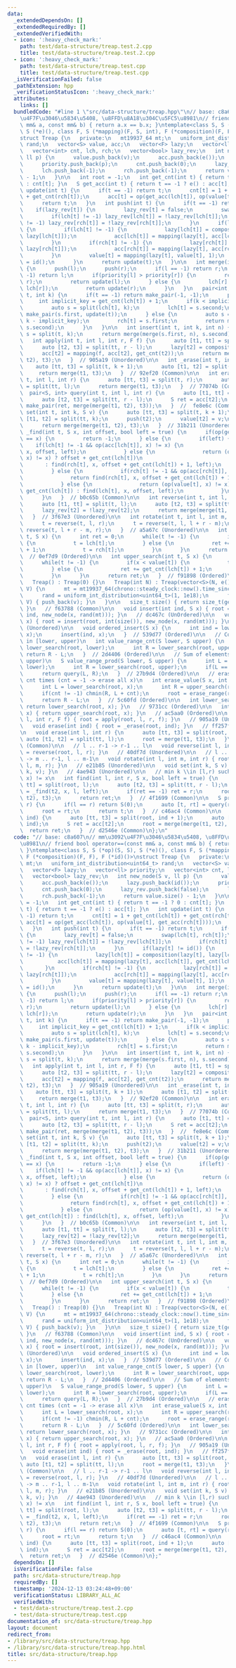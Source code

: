 ```yaml
---
data:
  _extendedDependsOn: []
  _extendedRequiredBy: []
  _extendedVerifiedWith:
  - icon: ':heavy_check_mark:'
    path: test/data-structure/treap.test.2.cpp
    title: test/data-structure/treap.test.2.cpp
  - icon: ':heavy_check_mark:'
    path: test/data-structure/treap.test.cpp
    title: test/data-structure/treap.test.cpp
  _isVerificationFailed: false
  _pathExtension: hpp
  _verificationStatusIcon: ':heavy_check_mark:'
  attributes:
    links: []
  bundledCode: "#line 1 \"src/data-structure/treap.hpp\"\n// base: c8a607\n// mm\u3092\
    \u4F7F\u3046\u5834\u5408, \u8FFD\u8A18\u304C\u5FC5\u8981\n// friend bool operator==(const\
    \ mm& a, const mm& b) { return a.x == b.x; }\ntemplate<class S, S (*op)(S, S),\
    \ S (*e)(), class F, S (*mapping)(F, S, int), F (*composition)(F, F), F (*id)()>\n\
    struct Treap {\n   private:\n   mt19937_64 mt;\n   uniform_int_distribution<uint64_t>\
    \ rand;\n   vector<S> value, acc;\n   vector<F> lazy;\n   vector<ll> priority;\n\
    \   vector<int> cnt, lch, rch;\n   vector<bool> lazy_rev;\n   int new_node(S v,\
    \ ll p) {\n      value.push_back(v);\n      acc.push_back(e());\n      lazy.push_back(id());\n\
    \      priority.push_back(p);\n      cnt.push_back(0);\n      lazy_rev.push_back(false);\n\
    \      lch.push_back(-1);\n      rch.push_back(-1);\n      return value.size()\
    \ - 1;\n   }\n\n   int root = -1;\n   int get_cnt(int t) { return t == -1 ? 0\
    \ : cnt[t]; }\n   S get_acc(int t) { return t == -1 ? e() : acc[t]; }\n   int\
    \ update(int t) {\n      if(t == -1) return t;\n      cnt[t] = 1 + get_cnt(lch[t])\
    \ + get_cnt(rch[t]);\n      acc[t] = op(get_acc(lch[t]), op(value[t], get_acc(rch[t])));\n\
    \      return t;\n   }\n   int push(int t) {\n      if(t == -1) return t;\n  \
    \    if(lazy_rev[t]) {\n         lazy_rev[t] = false;\n         swap(lch[t], rch[t]);\n\
    \         if(lch[t] != -1) lazy_rev[lch[t]] = !lazy_rev[lch[t]];\n         if(rch[t]\
    \ != -1) lazy_rev[rch[t]] = !lazy_rev[rch[t]];\n      }\n      if(lazy[t] != id())\
    \ {\n         if(lch[t] != -1) {\n            lazy[lch[t]] = composition(lazy[t],\
    \ lazy[lch[t]]);\n            acc[lch[t]] = mapping(lazy[t], acc[lch[t]], get_cnt(lch[t]));\n\
    \         }\n         if(rch[t] != -1) {\n            lazy[rch[t]] = composition(lazy[t],\
    \ lazy[rch[t]]);\n            acc[rch[t]] = mapping(lazy[t], acc[rch[t]], get_cnt(rch[t]));\n\
    \         }\n         value[t] = mapping(lazy[t], value[t], 1);\n         lazy[t]\
    \ = id();\n      }\n      return update(t);\n   }\n\n   int merge(int l, int r)\
    \ {\n      push(l);\n      push(r);\n      if(l == -1) return r;\n      if(r ==\
    \ -1) return l;\n      if(priority[l] > priority[r]) {\n         rch[l] = merge(rch[l],\
    \ r);\n         return update(l);\n      } else {\n         lch[r] = merge(l,\
    \ lch[r]);\n         return update(r);\n      }\n   }\n   pair<int, int> split(int\
    \ t, int k) {\n      if(t == -1) return make_pair(-1, -1);\n      push(t);\n \
    \     int implicit_key = get_cnt(lch[t]) + 1;\n      if(k < implicit_key) {\n\
    \         auto s = split(lch[t], k);\n         lch[t] = s.second;\n         return\
    \ make_pair(s.first, update(t));\n      } else {\n         auto s = split(rch[t],\
    \ k - implicit_key);\n         rch[t] = s.first;\n         return make_pair(update(t),\
    \ s.second);\n      }\n   }\n\n   int insert(int t, int k, int n) {\n      auto\
    \ s = split(t, k);\n      return merge(merge(s.first, n), s.second);\n   }\n\n\
    \   int apply(int t, int l, int r, F f) {\n      auto [t1, tt] = split(t, l);\n\
    \      auto [t2, t3] = split(tt, r - l);\n      lazy[t2] = composition(f, lazy[t2]);\n\
    \      acc[t2] = mapping(f, acc[t2], get_cnt(t2));\n      return merge(merge(t1,\
    \ t2), t3);\n   }  // 905a19 (Unordered)\n\n   int _erase(int t, int k) {\n  \
    \    auto [tt, t3] = split(t, k + 1);\n      auto [t1, t2] = split(tt, k);\n \
    \     return merge(t1, t3);\n   }  // 92ef20 (Common)\n\n   int erase_range(int\
    \ t, int l, int r) {\n      auto [tt, t3] = split(t, r);\n      auto [t1, t2]\
    \ = split(tt, l);\n      return merge(t1, t3);\n   }  // 77074b (Common)\n\n \
    \  pair<S, int> query(int t, int l, int r) {\n      auto [t1, tt] = split(t, l);\n\
    \      auto [t2, t3] = split(tt, r - l);\n      S ret = acc[t2];\n      return\
    \ make_pair(ret, merge(merge(t1, t2), t3));\n   }  //  fe8e6c (Common)\n\n   int\
    \ set(int t, int k, S v) {\n      auto [tt, t3] = split(t, k + 1);\n      auto\
    \ [t1, t2] = split(tt, k);\n      push(t2);\n      value[t2] = v;\n      update(t2);\n\
    \      return merge(merge(t1, t2), t3);\n   }  // 31b211 (Unordered)\n\n   int\
    \ _find(int t, S x, int offset, bool left = true) {\n      if(op(get_acc(t), x)\
    \ == x) {\n         return -1;\n      } else {\n         if(left) {\n        \
    \    if(lch[t] != -1 && op(acc[lch[t]], x) != x) {\n               return find(lch[t],\
    \ x, offset, left);\n            } else {\n               return (op(value[t],\
    \ x) != x) ? offset + get_cnt(lch[t])\n                                      \
    \       : find(rch[t], x, offset + get_cnt(lch[t]) + 1, left);\n            }\n\
    \         } else {\n            if(rch[t] != -1 && op(acc[rch[t]], x) != x) {\n\
    \               return find(rch[t], x, offset + get_cnt(lch[t]) + 1, left);\n\
    \            } else {\n               return (op(value[t], x) != x) ? offset +\
    \ get_cnt(lch[t]) : find(lch[t], x, offset, left);\n            }\n         }\n\
    \      }\n   }  // b0c65b (Common)\n\n   int reverse(int t, int l, int r) {\n\
    \      auto [t1, tt] = split(t, l);\n      auto [t2, t3] = split(tt, r - l);\n\
    \      lazy_rev[t2] = !lazy_rev[t2];\n      return merge(merge(t1, t2), t3);\n\
    \   }  // 3f67e3 (Unordered)\n\n   int rotate(int t, int l, int m, int r) {\n\
    \      t = reverse(t, l, r);\n      t = reverse(t, l, l + r - m);\n      return\
    \ reverse(t, l + r - m, r);\n   }  // a5a67c (Unordered)\n\n   int lower_search(int\
    \ t, S x) {\n      int ret = 0;\n      while(t != -1) {\n         if(x <= value[t])\
    \ {\n            t = lch[t];\n         } else {\n            ret += get_cnt(lch[t])\
    \ + 1;\n            t = rch[t];\n         }\n      }\n      return ret;\n   }\
    \  // 0ef7d9 (Ordered)\n\n   int upper_search(int t, S x) {\n      int ret = 0;\n\
    \      while(t != -1) {\n         if(x < value[t]) {\n            t = lch[t];\n\
    \         } else {\n            ret += get_cnt(lch[t]) + 1;\n            t = rch[t];\n\
    \         }\n      }\n      return ret;\n   }  // f91898 (Ordered)\n\n   public:\n\
    \   Treap() : Treap(0) {}\n   Treap(int N) : Treap(vector<S>(N, e())) {}\n   Treap(vector<S>\
    \ V) {\n      mt = mt19937_64(chrono::steady_clock::now().time_since_epoch().count());\n\
    \      rand = uniform_int_distribution<uint64_t>(1, 1e18);\n      for(auto v :\
    \ V) { push_back(v); }\n   }\n\n   size_t size() { return size_t(get_cnt(root));\
    \ }\n   // f63788 (Common)\n\n   void insert(int ind, S x) { root = insert(root,\
    \ ind, new_node(x, rand(mt))); }\n   // dc467c (UnOrdered)\n\n   void push_back(S\
    \ x) { root = insert(root, int(size()), new_node(x, rand(mt))); }\n   // 7fa616\
    \ (Unordered)\n\n   void ordered_insert(S x) {\n      int ind = lower_search(root,\
    \ x);\n      insert(ind, x);\n   }  // 539d77 (Ordered)\n\n   // Count elements\
    \ in [lower, upper)\n   int value_range_cnt(S lower, S upper) {\n      int L =\
    \ lower_search(root, lower);\n      int R = lower_search(root, upper);\n     \
    \ return R - L;\n   }  // 2d4406 (Ordered)\n\n   // Sum of elements in [lower,\
    \ upper)\n   S value_range_prod(S lower, S upper) {\n      int L = lower_search(root,\
    \ lower);\n      int R = lower_search(root, upper);\n      if(L == R) return e();\n\
    \      return query(L, R);\n   }  // 27b9d4 (Ordered)\n\n   // erase element x\
    \ cnt times (cnt = -1 -> erase all x)\n   int erase_value(S x, int cnt = -1) {\n\
    \      int L = lower_search(root, x);\n      int R = upper_search(root, x);\n\
    \      if(cnt != -1) chmin(R, L + cnt);\n      root = erase_range(root, L, R);\n\
    \      return R - L;\n   }  // 5c60fd (Ordered)\n\n   int lower_search(S x) {\
    \ return lower_search(root, x); }\n   // 9731cc (Ordered)\n\n   int upper_search(S\
    \ x) { return upper_search(root, x); }\n   // ac5aa0 (Ordered)\n\n   void apply(int\
    \ l, int r, F f) { root = apply(root, l, r, f); }\n   // 905a19 (Unordered)\n\n\
    \   void erase(int ind) { root = _erase(root, ind); }\n   // ff257f (Common)\n\
    \n   void erase(int l, int r) {\n      auto [tt, t3] = split(root, r);\n     \
    \ auto [t1, t2] = split(tt, l);\n      root = merge(t1, t3);\n   }\n   // f9ff4a\
    \ (Common)\n\n   // l .. r-1 -> r-1 .. l\n   void reverse(int l, int r) { root\
    \ = reverse(root, l, r); }\n   // 40df7d (Unordered)\n\n   // l .. m-1, m .. r-1\
    \ -> m .. r-1, l .. m-1\n   void rotate(int l, int m, int r) { root = rotate(root,\
    \ l, m, r); }\n   // e21b85 (Unordered)\n\n   void set(int k, S v) { root = set(root,\
    \ k, v); }\n   // 4ae943 (Unordered)\n\n   // min k \\in [l,r) such that op(tr[k],\
    \ x) != x\n   int find(int l, int r, S x, bool left = true) {\n      auto [t1,\
    \ tt] = split(root, l);\n      auto [t2, t3] = split(tt, r - l);\n      int ret\
    \ = _find(t2, x, l, left);\n      if(ret == -1) ret = r;\n      root = merge(merge(t1,\
    \ t2), t3);\n      return ret;\n   }  // 4f1699 (Common)\n\n   S prod(int l, int\
    \ r) {\n      if(l == r) return S(0);\n      auto [t, rt] = query(root, l, r);\n\
    \      root = rt;\n      return t;\n   }  // c46ac4 (Common)\n\n   S operator[](int\
    \ ind) {\n      auto [tt, t3] = split(root, ind + 1);\n      auto [t1, t2] = split(tt,\
    \ ind);\n      S ret = acc[t2];\n      root = merge(merge(t1, t2), t3);\n    \
    \  return ret;\n   }  // d2546e (Common)\n};\n"
  code: "// base: c8a607\n// mm\u3092\u4F7F\u3046\u5834\u5408, \u8FFD\u8A18\u304C\u5FC5\
    \u8981\n// friend bool operator==(const mm& a, const mm& b) { return a.x == b.x;\
    \ }\ntemplate<class S, S (*op)(S, S), S (*e)(), class F, S (*mapping)(F, S, int),\
    \ F (*composition)(F, F), F (*id)()>\nstruct Treap {\n   private:\n   mt19937_64\
    \ mt;\n   uniform_int_distribution<uint64_t> rand;\n   vector<S> value, acc;\n\
    \   vector<F> lazy;\n   vector<ll> priority;\n   vector<int> cnt, lch, rch;\n\
    \   vector<bool> lazy_rev;\n   int new_node(S v, ll p) {\n      value.push_back(v);\n\
    \      acc.push_back(e());\n      lazy.push_back(id());\n      priority.push_back(p);\n\
    \      cnt.push_back(0);\n      lazy_rev.push_back(false);\n      lch.push_back(-1);\n\
    \      rch.push_back(-1);\n      return value.size() - 1;\n   }\n\n   int root\
    \ = -1;\n   int get_cnt(int t) { return t == -1 ? 0 : cnt[t]; }\n   S get_acc(int\
    \ t) { return t == -1 ? e() : acc[t]; }\n   int update(int t) {\n      if(t ==\
    \ -1) return t;\n      cnt[t] = 1 + get_cnt(lch[t]) + get_cnt(rch[t]);\n     \
    \ acc[t] = op(get_acc(lch[t]), op(value[t], get_acc(rch[t])));\n      return t;\n\
    \   }\n   int push(int t) {\n      if(t == -1) return t;\n      if(lazy_rev[t])\
    \ {\n         lazy_rev[t] = false;\n         swap(lch[t], rch[t]);\n         if(lch[t]\
    \ != -1) lazy_rev[lch[t]] = !lazy_rev[lch[t]];\n         if(rch[t] != -1) lazy_rev[rch[t]]\
    \ = !lazy_rev[rch[t]];\n      }\n      if(lazy[t] != id()) {\n         if(lch[t]\
    \ != -1) {\n            lazy[lch[t]] = composition(lazy[t], lazy[lch[t]]);\n \
    \           acc[lch[t]] = mapping(lazy[t], acc[lch[t]], get_cnt(lch[t]));\n  \
    \       }\n         if(rch[t] != -1) {\n            lazy[rch[t]] = composition(lazy[t],\
    \ lazy[rch[t]]);\n            acc[rch[t]] = mapping(lazy[t], acc[rch[t]], get_cnt(rch[t]));\n\
    \         }\n         value[t] = mapping(lazy[t], value[t], 1);\n         lazy[t]\
    \ = id();\n      }\n      return update(t);\n   }\n\n   int merge(int l, int r)\
    \ {\n      push(l);\n      push(r);\n      if(l == -1) return r;\n      if(r ==\
    \ -1) return l;\n      if(priority[l] > priority[r]) {\n         rch[l] = merge(rch[l],\
    \ r);\n         return update(l);\n      } else {\n         lch[r] = merge(l,\
    \ lch[r]);\n         return update(r);\n      }\n   }\n   pair<int, int> split(int\
    \ t, int k) {\n      if(t == -1) return make_pair(-1, -1);\n      push(t);\n \
    \     int implicit_key = get_cnt(lch[t]) + 1;\n      if(k < implicit_key) {\n\
    \         auto s = split(lch[t], k);\n         lch[t] = s.second;\n         return\
    \ make_pair(s.first, update(t));\n      } else {\n         auto s = split(rch[t],\
    \ k - implicit_key);\n         rch[t] = s.first;\n         return make_pair(update(t),\
    \ s.second);\n      }\n   }\n\n   int insert(int t, int k, int n) {\n      auto\
    \ s = split(t, k);\n      return merge(merge(s.first, n), s.second);\n   }\n\n\
    \   int apply(int t, int l, int r, F f) {\n      auto [t1, tt] = split(t, l);\n\
    \      auto [t2, t3] = split(tt, r - l);\n      lazy[t2] = composition(f, lazy[t2]);\n\
    \      acc[t2] = mapping(f, acc[t2], get_cnt(t2));\n      return merge(merge(t1,\
    \ t2), t3);\n   }  // 905a19 (Unordered)\n\n   int _erase(int t, int k) {\n  \
    \    auto [tt, t3] = split(t, k + 1);\n      auto [t1, t2] = split(tt, k);\n \
    \     return merge(t1, t3);\n   }  // 92ef20 (Common)\n\n   int erase_range(int\
    \ t, int l, int r) {\n      auto [tt, t3] = split(t, r);\n      auto [t1, t2]\
    \ = split(tt, l);\n      return merge(t1, t3);\n   }  // 77074b (Common)\n\n \
    \  pair<S, int> query(int t, int l, int r) {\n      auto [t1, tt] = split(t, l);\n\
    \      auto [t2, t3] = split(tt, r - l);\n      S ret = acc[t2];\n      return\
    \ make_pair(ret, merge(merge(t1, t2), t3));\n   }  //  fe8e6c (Common)\n\n   int\
    \ set(int t, int k, S v) {\n      auto [tt, t3] = split(t, k + 1);\n      auto\
    \ [t1, t2] = split(tt, k);\n      push(t2);\n      value[t2] = v;\n      update(t2);\n\
    \      return merge(merge(t1, t2), t3);\n   }  // 31b211 (Unordered)\n\n   int\
    \ _find(int t, S x, int offset, bool left = true) {\n      if(op(get_acc(t), x)\
    \ == x) {\n         return -1;\n      } else {\n         if(left) {\n        \
    \    if(lch[t] != -1 && op(acc[lch[t]], x) != x) {\n               return find(lch[t],\
    \ x, offset, left);\n            } else {\n               return (op(value[t],\
    \ x) != x) ? offset + get_cnt(lch[t])\n                                      \
    \       : find(rch[t], x, offset + get_cnt(lch[t]) + 1, left);\n            }\n\
    \         } else {\n            if(rch[t] != -1 && op(acc[rch[t]], x) != x) {\n\
    \               return find(rch[t], x, offset + get_cnt(lch[t]) + 1, left);\n\
    \            } else {\n               return (op(value[t], x) != x) ? offset +\
    \ get_cnt(lch[t]) : find(lch[t], x, offset, left);\n            }\n         }\n\
    \      }\n   }  // b0c65b (Common)\n\n   int reverse(int t, int l, int r) {\n\
    \      auto [t1, tt] = split(t, l);\n      auto [t2, t3] = split(tt, r - l);\n\
    \      lazy_rev[t2] = !lazy_rev[t2];\n      return merge(merge(t1, t2), t3);\n\
    \   }  // 3f67e3 (Unordered)\n\n   int rotate(int t, int l, int m, int r) {\n\
    \      t = reverse(t, l, r);\n      t = reverse(t, l, l + r - m);\n      return\
    \ reverse(t, l + r - m, r);\n   }  // a5a67c (Unordered)\n\n   int lower_search(int\
    \ t, S x) {\n      int ret = 0;\n      while(t != -1) {\n         if(x <= value[t])\
    \ {\n            t = lch[t];\n         } else {\n            ret += get_cnt(lch[t])\
    \ + 1;\n            t = rch[t];\n         }\n      }\n      return ret;\n   }\
    \  // 0ef7d9 (Ordered)\n\n   int upper_search(int t, S x) {\n      int ret = 0;\n\
    \      while(t != -1) {\n         if(x < value[t]) {\n            t = lch[t];\n\
    \         } else {\n            ret += get_cnt(lch[t]) + 1;\n            t = rch[t];\n\
    \         }\n      }\n      return ret;\n   }  // f91898 (Ordered)\n\n   public:\n\
    \   Treap() : Treap(0) {}\n   Treap(int N) : Treap(vector<S>(N, e())) {}\n   Treap(vector<S>\
    \ V) {\n      mt = mt19937_64(chrono::steady_clock::now().time_since_epoch().count());\n\
    \      rand = uniform_int_distribution<uint64_t>(1, 1e18);\n      for(auto v :\
    \ V) { push_back(v); }\n   }\n\n   size_t size() { return size_t(get_cnt(root));\
    \ }\n   // f63788 (Common)\n\n   void insert(int ind, S x) { root = insert(root,\
    \ ind, new_node(x, rand(mt))); }\n   // dc467c (UnOrdered)\n\n   void push_back(S\
    \ x) { root = insert(root, int(size()), new_node(x, rand(mt))); }\n   // 7fa616\
    \ (Unordered)\n\n   void ordered_insert(S x) {\n      int ind = lower_search(root,\
    \ x);\n      insert(ind, x);\n   }  // 539d77 (Ordered)\n\n   // Count elements\
    \ in [lower, upper)\n   int value_range_cnt(S lower, S upper) {\n      int L =\
    \ lower_search(root, lower);\n      int R = lower_search(root, upper);\n     \
    \ return R - L;\n   }  // 2d4406 (Ordered)\n\n   // Sum of elements in [lower,\
    \ upper)\n   S value_range_prod(S lower, S upper) {\n      int L = lower_search(root,\
    \ lower);\n      int R = lower_search(root, upper);\n      if(L == R) return e();\n\
    \      return query(L, R);\n   }  // 27b9d4 (Ordered)\n\n   // erase element x\
    \ cnt times (cnt = -1 -> erase all x)\n   int erase_value(S x, int cnt = -1) {\n\
    \      int L = lower_search(root, x);\n      int R = upper_search(root, x);\n\
    \      if(cnt != -1) chmin(R, L + cnt);\n      root = erase_range(root, L, R);\n\
    \      return R - L;\n   }  // 5c60fd (Ordered)\n\n   int lower_search(S x) {\
    \ return lower_search(root, x); }\n   // 9731cc (Ordered)\n\n   int upper_search(S\
    \ x) { return upper_search(root, x); }\n   // ac5aa0 (Ordered)\n\n   void apply(int\
    \ l, int r, F f) { root = apply(root, l, r, f); }\n   // 905a19 (Unordered)\n\n\
    \   void erase(int ind) { root = _erase(root, ind); }\n   // ff257f (Common)\n\
    \n   void erase(int l, int r) {\n      auto [tt, t3] = split(root, r);\n     \
    \ auto [t1, t2] = split(tt, l);\n      root = merge(t1, t3);\n   }\n   // f9ff4a\
    \ (Common)\n\n   // l .. r-1 -> r-1 .. l\n   void reverse(int l, int r) { root\
    \ = reverse(root, l, r); }\n   // 40df7d (Unordered)\n\n   // l .. m-1, m .. r-1\
    \ -> m .. r-1, l .. m-1\n   void rotate(int l, int m, int r) { root = rotate(root,\
    \ l, m, r); }\n   // e21b85 (Unordered)\n\n   void set(int k, S v) { root = set(root,\
    \ k, v); }\n   // 4ae943 (Unordered)\n\n   // min k \\in [l,r) such that op(tr[k],\
    \ x) != x\n   int find(int l, int r, S x, bool left = true) {\n      auto [t1,\
    \ tt] = split(root, l);\n      auto [t2, t3] = split(tt, r - l);\n      int ret\
    \ = _find(t2, x, l, left);\n      if(ret == -1) ret = r;\n      root = merge(merge(t1,\
    \ t2), t3);\n      return ret;\n   }  // 4f1699 (Common)\n\n   S prod(int l, int\
    \ r) {\n      if(l == r) return S(0);\n      auto [t, rt] = query(root, l, r);\n\
    \      root = rt;\n      return t;\n   }  // c46ac4 (Common)\n\n   S operator[](int\
    \ ind) {\n      auto [tt, t3] = split(root, ind + 1);\n      auto [t1, t2] = split(tt,\
    \ ind);\n      S ret = acc[t2];\n      root = merge(merge(t1, t2), t3);\n    \
    \  return ret;\n   }  // d2546e (Common)\n};"
  dependsOn: []
  isVerificationFile: false
  path: src/data-structure/treap.hpp
  requiredBy: []
  timestamp: '2024-12-13 03:24:48+09:00'
  verificationStatus: LIBRARY_ALL_AC
  verifiedWith:
  - test/data-structure/treap.test.2.cpp
  - test/data-structure/treap.test.cpp
documentation_of: src/data-structure/treap.hpp
layout: document
redirect_from:
- /library/src/data-structure/treap.hpp
- /library/src/data-structure/treap.hpp.html
title: src/data-structure/treap.hpp
---
```

